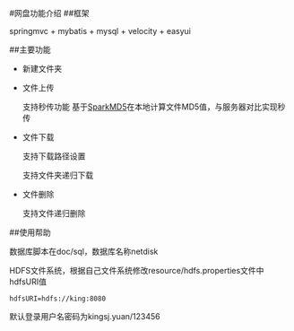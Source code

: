 #网盘功能介绍
##框架

springmvc + mybatis + mysql + velocity + easyui


##主要功能

 * 新建文件夹
 * 文件上传
 	
	支持秒传功能 基于[SparkMD5](https://github.com/satazor/SparkMD5)在本地计算文件MD5值，与服务器对比实现秒传

 * 文件下载
 	
	支持下载路径设置
	
	支持文件夹递归下载
 * 文件删除
	
	支持文件递归删除


##使用帮助
	
数据库脚本在doc/sql，数据库名称netdisk


HDFS文件系统，根据自己文件系统修改resource/hdfs.properties文件中hdfsURI值

	hdfsURI=hdfs://king:8080

默认登录用户名密码为kingsj.yuan/123456
